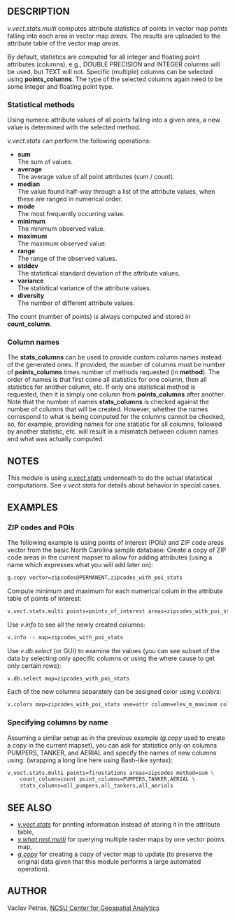 ## DESCRIPTION

*v.vect.stats.multi* computes attribute statistics of points in vector
map *points* falling into each area in vector map *areas*. The results
are uploaded to the attribute table of the vector map *areas*.

By default, statistics are computed for all integer and floating point
attributes (columns), e.g., DOUBLE PRECISION and INTEGER columns will be
used, but TEXT will not. Specific (multiple) columns can be selected
using **points\_columns**. The type of the selected columns again need
to be some integer and floating point type.

### Statistical methods

Using numeric attribute values of all points falling into a given area,
a new value is determined with the selected method.

*v.vect.stats* can perform the following operations:

- **sum**  
    The sum of values.
- **average**  
    The average value of all point attributes (sum / count).
- **median**  
    The value found half-way through a list of the attribute values,
    when these are ranged in numerical order.
- **mode**  
    The most frequently occurring value.
- **minimum**  
    The minimum observed value.
- **maximum**  
    The maximum observed value.
- **range**  
    The range of the observed values.
- **stddev**  
    The statistical standard deviation of the attribute values.
- **variance**  
    The statistical variance of the attribute values.
- **diversity**  
    The number of different attribute values.

The count (number of points) is always computed and stored in
**count\_column**.

### Column names

The **stats\_columns** can be used to provide custom column names
instead of the generated ones. If provided, the number of columns must
be number of **points\_columns** times number of methods requested (in
**method**). The order of names is that first come all statistics for
one column, then all statistics for another column, etc. If only one
statistical method is requested, then it is simply one column from
**points\_columns** after another. Note that the number of names
**stats\_columns** is checked against the number of columns that will be
created. However, whether the names correspond to what is being computed
for the columns cannot be checked, so, for example, providing names for
one statistic for all columns, followed by another statistic, etc. will
result in a mismatch between column names and what was actually
computed.

## NOTES

This module is using
*[v.vect.stats](https://grass.osgeo.org/grass-stable/manuals/v.vect.stats.html)*
underneath to do the actual statistical computations. See *v.vect.stats*
for details about behavior in special cases.

## EXAMPLES

### ZIP codes and POIs

The following example is using points of interest (POIs) and ZIP code
areas vector from the basic North Carolina sample database: Create a
copy of ZIP code areas in the current mapset to allow for adding
attributes (using a name which expresses what you will add later on):

```sh
g.copy vector=zipcodes@PERMANENT,zipcodes_with_poi_stats
```

Compute minimum and maximum for each numerical colum in the attribute
table of points of interest:

```sh
v.vect.stats.multi points=points_of_interest areas=zipcodes_with_poi_stats method=minimum,maximum count_column=point_count
```

Use *v.info* to see all the newly created columns:

```sh
v.info -c map=zipcodes_with_poi_stats
```

Use *v.db.select* (or GUI) to examine the values (you can see subset of
the data by selecting only specific columns or using the where cause to
get only certain rows):

```sh
v.db.select map=zipcodes_with_poi_stats
```

Each of the new columns separately can be assigned color using
*v.colors*:

```sh
v.colors map=zipcodes_with_poi_stats use=attr column=elev_m_maximum color=viridis rgb_column=elev_m_maximum_color
```

### Specifying columns by name

Assuming a similar setup as in the previous example (*g.copy* used to
create a copy in the current mapset), you can ask for statistics only on
columns PUMPERS, TANKER, and AERIAL and specify the names of new columns
using: (wrapping a long line here using Bash-like syntax):

```sh
v.vect.stats.multi points=firestations areas=zipcodes method=sum \
    count_column=count point_columns=PUMPERS,TANKER,AERIAL \
    stats_columns=all_pumpers,all_tankers,all_aerials
```

## SEE ALSO

- *[v.vect.stats](https://grass.osgeo.org/grass-stable/manuals/v.vect.stats.html)*
    for printing information instead of storing it in the attribute
    table,
- *[v.what.rast.multi](v.what.rast.multi.md)* for querying multiple
    raster maps by one vector points map,
- *[g.copy](g.copy.md)* for creating a copy of vector map to update
    (to preserve the original data given that this module performs a
    large automated operation).

## AUTHOR

Vaclav Petras, [NCSU Center for Geospatial
Analytics](https://cnr.ncsu.edu/geospatial)
